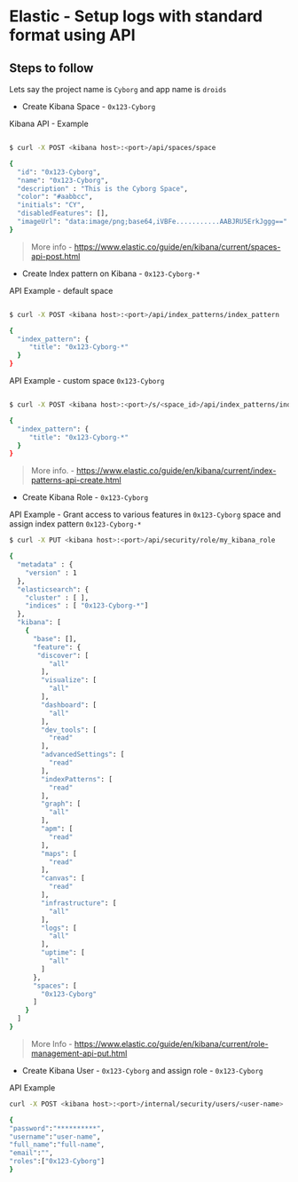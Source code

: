 # Elastic - Setup logs with standard format using API


Steps to follow
---

Lets say the project name is `Cyborg` and app name is `droids`

- Create Kibana Space - `0x123-Cyborg`

Kibana API - Example

```sh

$ curl -X POST <kibana host>:<port>/api/spaces/space

{
  "id": "0x123-Cyborg",
  "name": "0x123-Cyborg",
  "description" : "This is the Cyborg Space",
  "color": "#aabbcc",
  "initials": "CY",
  "disabledFeatures": [],
  "imageUrl": "data:image/png;base64,iVBFe...........AABJRU5ErkJggg=="
}

```

> More info - https://www.elastic.co/guide/en/kibana/current/spaces-api-post.html

- Create Index pattern on Kibana - `0x123-Cyborg-*`

API Example - default space

```sh

$ curl -X POST <kibana host>:<port>/api/index_patterns/index_pattern

{
  "index_pattern": {
     "title": "0x123-Cyborg-*"
  }
}
```

API Example - custom space `0x123-Cyborg`

```sh

$ curl -X POST <kibana host>:<port>/s/<space_id>/api/index_patterns/index_pattern

{
  "index_pattern": {
     "title": "0x123-Cyborg-*"
  }
}
```

> More info. - https://www.elastic.co/guide/en/kibana/current/index-patterns-api-create.html

- Create Kibana Role - `0x123-Cyborg`

API Example - Grant access to various features in `0x123-Cyborg` space and assign index pattern `0x123-Cyborg-*`



```sh
$ curl -X PUT <kibana host>:<port>/api/security/role/my_kibana_role

{
  "metadata" : {
    "version" : 1
  },
  "elasticsearch": {
    "cluster" : [ ],
    "indices" : [ "0x123-Cyborg-*"]
  },
  "kibana": [
    {
      "base": [],
      "feature": {
       "discover": [
          "all"
        ],
        "visualize": [
          "all"
        ],
        "dashboard": [
          "all"
        ],
        "dev_tools": [
          "read"
        ],
        "advancedSettings": [
          "read"
        ],
        "indexPatterns": [
          "read"
        ],
        "graph": [
          "all"
        ],
        "apm": [
          "read"
        ],
        "maps": [
          "read"
        ],
        "canvas": [
          "read"
        ],
        "infrastructure": [
          "all"
        ],
        "logs": [
          "all"
        ],
        "uptime": [
          "all"
        ]
      },
      "spaces": [
        "0x123-Cyborg"
      ]
    }
  ]
}

```

> More Info - https://www.elastic.co/guide/en/kibana/current/role-management-api-put.html

- Create Kibana User - `0x123-Cyborg` and assign role - `0x123-Cyborg`

API Example

```sh
curl -X POST <kibana host>:<port>/internal/security/users/<user-name>

{
"password":"**********",
"username":"user-name",
"full_name":"full-name",
"email":"",
"roles":["0x123-Cyborg"]
}
```


